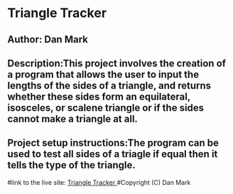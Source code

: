 # Triangle Tracker
## Author: Dan Mark
## Description:This project involves the creation of a program  that allows the user to input the lengths of the sides of a triangle, and returns whether these sides form an equilateral, isosceles, or scalene triangle or if the sides cannot make a triangle at all.
## Project setup instructions:The program can be used to test all sides of a triagle if equal then it tells the type of the triangle.
#link to the live site: <a href="https://markdan58.github.io/triangles-tracker/">Triangle Tracker <a>
#Copyright (C) Dan Mark